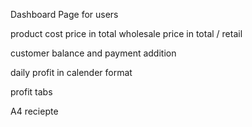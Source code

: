 Dashboard Page for users

product cost price in total
wholesale price in total / retail

customer balance and payment addition

daily profit in calender format

profit tabs

A4 reciepte

